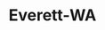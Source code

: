 ---
title: Everett-WA
slug: everett-wa
f_state:
- cms/state/washington.md
f_locations:
- cms/payday-loan/advance-america-2531.md
- cms/payday-loan/advance-america-2532.md
- cms/payday-loan/advance-america-2548.md
- cms/payday-loan/advance-til-payday-3451.md
- cms/payday-loan/cascade-federal-credit-union-6106.md
- cms/payday-loan/cash-in-a-flash-7615.md
- cms/payday-loan/cash-in-a-flash-7618.md
- cms/payday-loan/check-into-cash-12575.md
- cms/payday-loan/check-into-cash-12604.md
- cms/payday-loan/check-into-cash-12605.md
- cms/payday-loan/check-into-cash-of-washington-13689.md
- cms/payday-loan/check-masters-13817.md
- cms/payday-loan/check-masters-13829.md
- cms/payday-loan/check-masters-13830.md
- cms/payday-loan/check-masters-13831.md
- cms/payday-loan/check-masters-13832.md
- cms/payday-loan/check-masters-13833.md
- cms/payday-loan/check-masters-13834.md
- cms/payday-loan/check-masters-13835.md
- cms/payday-loan/check-x-change-14176.md
- cms/payday-loan/check-x-change-14177.md
- cms/payday-loan/check-x-change-14178.md
- cms/payday-loan/dollarwise-16100.md
- cms/payday-loan/dollarwise-16111.md
- cms/payday-loan/eagle-cash-express-16433.md
- cms/payday-loan/general-business-machine-co-inc-18915.md
- cms/payday-loan/loan-mart-money-mart-20459.md
- cms/payday-loan/loan-mart-money-mart-20465.md
- cms/payday-loan/money-mart-21508.md
- cms/payday-loan/money-tree-21793.md
- cms/payday-loan/moneytree-21915.md
- cms/payday-loan/moneytree-21934.md
- cms/payday-loan/moneytree-21935.md
- cms/payday-loan/moneytree-21936.md
- cms/payday-loan/moneytree-21937.md
- cms/payday-loan/payday-express-23888.md
- cms/payday-loan/payday-express-23891.md
- cms/payday-loan/payday-express-23892.md
updated-on: '2024-05-30T13:41:28.615Z'
created-on: '2024-05-30T13:41:28.615Z'
published-on: '2024-05-30T13:54:32.469Z'
f_city: Everett
layout: '[city].html'
tags: city
---